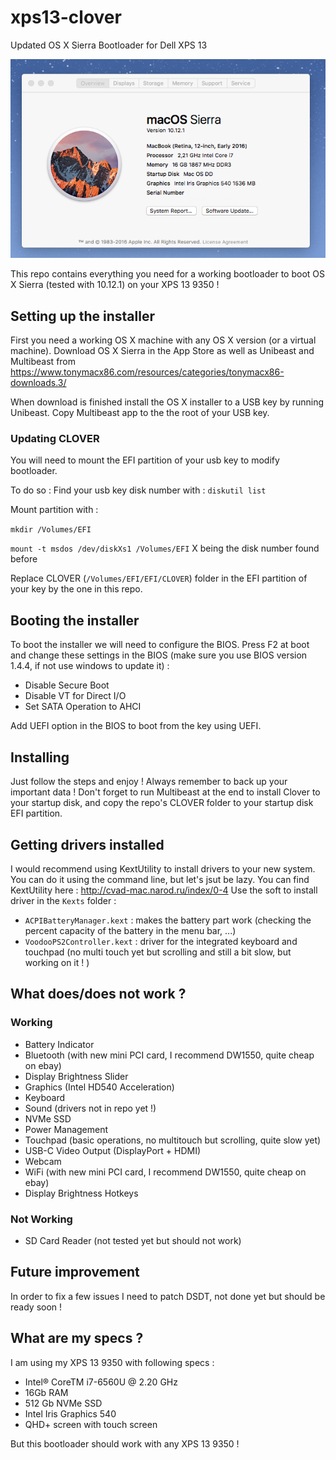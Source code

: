 # xps13-clover
Updated OS X Sierra Bootloader for Dell XPS 13

![Screenshot](/screenshots/screen1.png)

This repo contains everything you need for a working bootloader to boot OS X Sierra (tested with 10.12.1) on your XPS 13 9350 !

## Setting up the installer

First you need a working OS X machine with any OS X version (or a virtual machine). Download OS X Sierra in the App Store as well as Unibeast and Multibeast from https://www.tonymacx86.com/resources/categories/tonymacx86-downloads.3/

When download is finished install the OS X installer to a USB key by running Unibeast. Copy Multibeast app to the the root of your USB key.


### Updating CLOVER

You will need to mount the EFI partition of your usb key to modify bootloader.

To do so :
Find your usb key disk number with :
`diskutil list`

Mount partition with :

`mkdir /Volumes/EFI`

`mount -t msdos /dev/diskXs1 /Volumes/EFI` X being the disk number found before

Replace CLOVER (`/Volumes/EFI/EFI/CLOVER`) folder in the EFI partition of your key by the one in this repo.

## Booting the installer

To boot the installer we will need to configure the BIOS. Press F2 at boot and change these settings in the BIOS (make sure you use BIOS version 1.4.4, if not use windows to update it) 
:
- Disable Secure Boot
- Disable VT for Direct I/O
- Set SATA Operation to AHCI

Add UEFI option in the BIOS to boot from the key using UEFI.

## Installing 
Just follow the steps and enjoy !
Always remember to back up your important data !
Don't forget to run Multibeast at the end to install Clover to your startup disk, and copy the repo's CLOVER folder to your startup disk EFI partition.

## Getting drivers installed
I would recommend using KextUtility to install drivers to your new system. You can do it using the command line, but let's jsut be lazy. You can find KextUtility here : http://cvad-mac.narod.ru/index/0-4
Use the soft to install driver in the `Kexts` folder :
- `ACPIBatteryManager.kext` : makes the battery part work (checking the percent capacity of the battery in the menu bar, ...)
- `VoodooPS2Controller.kext` : driver for the integrated keyboard and touchpad (no multi touch yet but scrolling and still a bit slow, but working on it ! )

## What does/does not work ?
### Working
- Battery Indicator
- Bluetooth (with new mini PCI card, I recommend DW1550, quite cheap on ebay)
- Display Brightness Slider
- Graphics (Intel HD540 Acceleration)
- Keyboard
- Sound (drivers not in repo yet !)
- NVMe SSD
- Power Management
- Touchpad (basic operations, no multitouch but scrolling, quite slow yet)
- USB-C Video Output (DisplayPort + HDMI)
- Webcam
- WiFi (with new mini PCI card, I recommend DW1550, quite cheap on ebay)
- Display Brightness Hotkeys

### Not Working
- SD Card Reader (not tested yet but should not work)

## Future improvement
In order to fix a few issues I need to patch DSDT, not done yet but should be ready soon !

## What are my specs ?
I am using my XPS 13 9350 with following specs :
- Intel® CoreTM i7-6560U @ 2.20 GHz
- 16Gb RAM
- 512 Gb NVMe SSD
- Intel Iris Graphics 540
- QHD+ screen with touch screen

But this bootloader should work with any XPS 13 9350 !






